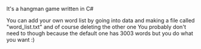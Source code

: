 It's a hangman game written in C#

You can add your own word list by going into data and making a file called "word_list.txt" and of course deleting the other one
You probably don't need to though because the default one has 3003 words but you do what you want :)
